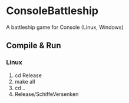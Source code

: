 # ConsoleBattleship

A battleship game for Console (Linux, Windows)

## Compile & Run
### Linux
1. cd Release
2. make all
3. cd ..
4. Release/SchiffeVersenken
